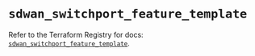 # `sdwan_switchport_feature_template`

Refer to the Terraform Registry for docs: [`sdwan_switchport_feature_template`](https://registry.terraform.io/providers/ciscodevnet/sdwan/0.8.0/docs/resources/switchport_feature_template).
